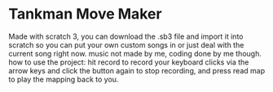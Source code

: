 # Tankman Move Maker
Made with scratch 3, you can download the .sb3 file and import it into scratch so you can put your own custom songs in or just deal with the current song right now.
music not made by me, coding done by me though.
how to use the project: hit record to record your keyboard clicks via the arrow keys and click the button again to stop recording, and press read map to play the mapping back to you.
